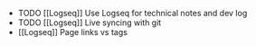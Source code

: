 - TODO [[Logseq]] Use Logseq for technical notes and dev log
- TODO [[Logseq]] Live syncing with git
- [[Logseq]] Page links vs tags